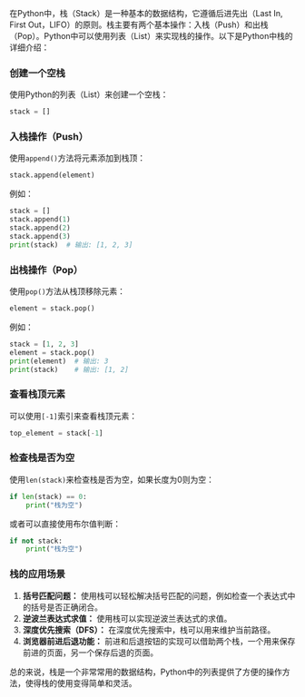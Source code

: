 在Python中，栈（Stack）是一种基本的数据结构，它遵循后进先出（Last In, First Out，LIFO）的原则。栈主要有两个基本操作：入栈（Push）和出栈（Pop）。Python中可以使用列表（List）来实现栈的操作。以下是Python中栈的详细介绍：

### 创建一个空栈

使用Python的列表（List）来创建一个空栈：

```python
stack = []
```

### 入栈操作（Push）

使用`append()`方法将元素添加到栈顶：

```python
stack.append(element)
```

例如：

```python
stack = []
stack.append(1)
stack.append(2)
stack.append(3)
print(stack)  # 输出: [1, 2, 3]
```

### 出栈操作（Pop）

使用`pop()`方法从栈顶移除元素：

```python
element = stack.pop()
```

例如：

```python
stack = [1, 2, 3]
element = stack.pop()
print(element)  # 输出: 3
print(stack)    # 输出: [1, 2]
```

### 查看栈顶元素

可以使用`[-1]`索引来查看栈顶元素：

```python
top_element = stack[-1]
```

### 检查栈是否为空

使用`len(stack)`来检查栈是否为空，如果长度为0则为空：

```python
if len(stack) == 0:
    print("栈为空")
```

或者可以直接使用布尔值判断：

```python
if not stack:
    print("栈为空")
```

### 栈的应用场景

1. **括号匹配问题：** 使用栈可以轻松解决括号匹配的问题，例如检查一个表达式中的括号是否正确闭合。
2. **逆波兰表达式求值：** 使用栈可以实现逆波兰表达式的求值。
3. **深度优先搜索（DFS）：** 在深度优先搜索中，栈可以用来维护当前路径。
4. **浏览器前进后退功能：** 前进和后退按钮的实现可以借助两个栈，一个用来保存前进的页面，另一个保存后退的页面。

总的来说，栈是一个非常常用的数据结构，Python中的列表提供了方便的操作方法，使得栈的使用变得简单和灵活。
